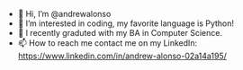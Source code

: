 - 👋 Hi, I’m @andrewalonso
- 👀 I’m interested in coding, my favorite language is Python!
- 🌱 I recently graduted with my BA in Computer Science.
- 📫 How to reach me contact me on my LinkedIn: https://www.linkedin.com/in/andrew-alonso-02a14a195/

<!---
andrewalonso/andrewalonso is a ✨ special ✨ repository because its `README.md` (this file) appears on your GitHub profile.
You can click the Preview link to take a look at your changes.
--->

